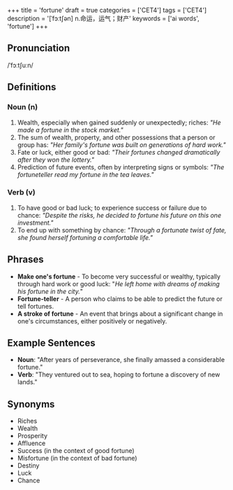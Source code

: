 +++
title = 'fortune'
draft = true
categories = ['CET4']
tags = ['CET4']
description = '[ˈfɔːt∫ən] n.命运，运气；财产'
keywords = ['ai words', 'fortune']
+++

## Pronunciation
/ˈfɔːtʃuːn/

## Definitions
### Noun (n)
1. Wealth, especially when gained suddenly or unexpectedly; riches: _"He made a fortune in the stock market."_
2. The sum of wealth, property, and other possessions that a person or group has: _"Her family's fortune was built on generations of hard work."_
3. Fate or luck, either good or bad: _"Their fortunes changed dramatically after they won the lottery."_
4. Prediction of future events, often by interpreting signs or symbols: _"The fortuneteller read my fortune in the tea leaves."_

### Verb (v)
1. To have good or bad luck; to experience success or failure due to chance: _"Despite the risks, he decided to fortune his future on this one investment."_
2. To end up with something by chance: _"Through a fortunate twist of fate, she found herself fortuning a comfortable life."_

## Phrases
- **Make one's fortune** - To become very successful or wealthy, typically through hard work or good luck: "_He left home with dreams of making his fortune in the city._"
- **Fortune-teller** - A person who claims to be able to predict the future or tell fortunes.
- **A stroke of fortune** - An event that brings about a significant change in one's circumstances, either positively or negatively.

## Example Sentences
- **Noun**: "After years of perseverance, she finally amassed a considerable fortune."
- **Verb**: "They ventured out to sea, hoping to fortune a discovery of new lands."

## Synonyms
- Riches
- Wealth
- Prosperity
- Affluence
- Success (in the context of good fortune)
- Misfortune (in the context of bad fortune)
- Destiny
- Luck
- Chance
